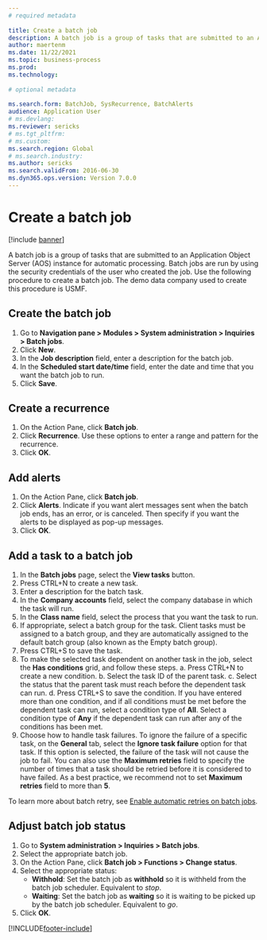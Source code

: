 ```yaml
--- 
# required metadata 
 
title: Create a batch job
description: A batch job is a group of tasks that are submitted to an Application Object Server (AOS) instance for automatic processing. 
author: maertenm
ms.date: 11/22/2021
ms.topic: business-process 
ms.prod:  
ms.technology:  
 
# optional metadata 
 
ms.search.form: BatchJob, SysRecurrence, BatchAlerts   
audience: Application User 
# ms.devlang:  
ms.reviewer: sericks
# ms.tgt_pltfrm:  
# ms.custom:  
ms.search.region: Global
# ms.search.industry: 
ms.author: sericks
ms.search.validFrom: 2016-06-30 
ms.dyn365.ops.version: Version 7.0.0 
---
```

# Create a batch job

[!include [banner](../../includes/banner.md)]

A batch job is a group of tasks that are submitted to an Application Object Server (AOS) instance for automatic processing. Batch jobs are run by using the security credentials of the user who created the job. Use the following procedure to create a batch job. The demo data company used to create this procedure is USMF.


## Create the batch job
1. Go to **Navigation pane > Modules > System administration > Inquiries > Batch jobs**.
2. Click **New**.
3. In the **Job description** field, enter a description for the batch job.
4. In the **Scheduled start date/time** field, enter the date and time that you want the batch job to run.
5. Click **Save**.

## Create a recurrence
1. On the Action Pane, click **Batch job**.
2. Click **Recurrence**. Use these options to enter a range and pattern for the recurrence.  
3. Click **OK**.

## Add alerts
1. On the Action Pane, click **Batch job**.
2. Click **Alerts**. Indicate if you want alert messages sent when the batch job ends, has an error, or is canceled. Then specify if you want the alerts to be displayed as pop-up messages.   
3. Click **OK**.

## Add a task to a batch job
1.	In the **Batch jobs** page, select the **View tasks** button.
2.	Press CTRL+N to create a new task.
3.	Enter a description for the batch task.
4.	In the **Company accounts** field, select the company database in which the task will run.
5.	In the **Class name** field, select the process that you want the task to run. 
6.	If appropriate, select a batch group for the task.
   Client tasks must be assigned to a batch group, and they are automatically assigned to the default batch group (also known as the Empty batch group).
7.	Press CTRL+S to save the task.
8.	To make the selected task dependent on another task in the job, select the **Has conditions** grid, and follow these steps.
   a.	Press CTRL+N to create a new condition.
   b.	Select the task ID of the parent task.
   c.	Select the status that the parent task must reach before the dependent task can run.
   d.	Press CTRL+S to save the condition.
      If you have entered more than one condition, and if all conditions must be met before the dependent task can run, select a condition type of **All**. Select a condition type of **Any** if the dependent task can run after any of the conditions has been met.
9.	Choose how to handle task failures. To ignore the failure of a specific task, on the **General** tab, select the **Ignore task failure** option for that task. If this option is selected, the failure of the task will not cause the job to fail. You can also use the **Maximum retries** field to specify the number of times that a task should be retried before it is considered to have failed. As a best practice, we recommend not to set **Maximum retries** field to more than **5**.

To learn more about batch retry, see [Enable automatic retries on batch jobs](../retryable-batch.md).

## Adjust batch job status
1. Go to **System administration > Inquiries > Batch jobs**.
2. Select the appropriate batch job.
3. On the Action Pane, click **Batch job > Functions > Change status**.
4. Select the appropriate status:
    - **Withhold**: Set the batch job as **withhold** so it is withheld from the batch job scheduler. Equivalent to *stop*.
    - **Waiting**: Set the batch job as **waiting** so it is waiting to be picked up by the batch job scheduler. Equivalent to *go*.
5. Click **OK**.


[!INCLUDE[footer-include](../../../../includes/footer-banner.md)]
